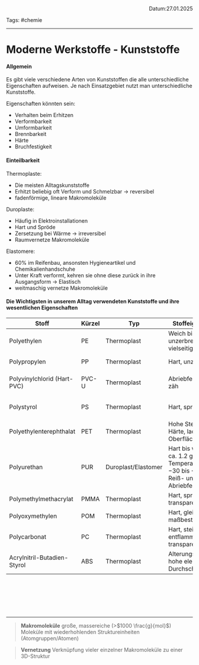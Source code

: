 <p align="right">Datum:27.01.2025</p>

Tags: #chemie 

---

# Moderne Werkstoffe - Kunststoffe

#### Allgemein
Es gibt viele verschiedene Arten von Kunststoffen die alle unterschiedliche Eigenschaften aufweisen. Je nach Einsatzgebiet nutzt man unterschiedliche Kunststoffe. 

Eigenschaften könnten sein:
- Verhalten beim Erhitzen
- Verformbarkeit
- Umformbarkeit
- Brennbarkeit
- Härte
- Bruchfestigkeit

#### Einteilbarkeit

Thermoplaste:
- Die meisten Alltagskunststoffe
- Erhitzt beliebig oft Verform und Schmelzbar -> reversibel
- fadenförmige, lineare Makromoleküle

Duroplaste:
- Häufig in Elektroinstallationen
- Hart und Spröde 
- Zersetzung bei Wärme -> irreversibel
- Raumvernetze Makromoleküle

Elastomere:
- 60% im Reifenbau, ansonsten Hygieneartikel und Chemikalienhandschuhe
- Unter Kraft verformt, kehren sie ohne diese zurück in ihre Ausgangsform -> Elastisch 
- weitmaschig vernetze Makromoleküle


#### Die Wichtigsten in unserem Alltag verwendeten Kunststoffe und ihre wesentlichen Eigenschaften

| Stoff                       | Kürzel | Typ       | Stoffeigenschaften                                                                                      | Verwendungsbeispiele                                     |
|-----------------------------|--------|-----------|---------------------------------------------------------------------------------------------------------|----------------------------------------------------------|
| Polyethylen                 | PE     | Thermoplast | Weich bis steif, unzerbrechlich, vielseitig einsetzbar                                                  | Dichtungen, Folien, Isoliermaterial, Rohre, Flaschen     |
| Polypropylen                | PP     | Thermoplast | Hart, unzerbrechlich                                                                                    | Batteriekästen, Waschmaschinenteile                      |
| Polyvinylchlorid (Hart-PVC) | PVC-U  | Thermoplast | Abriebfest, hornartig, zäh                                                                              | Rohre, Fittings, Folien, Hohlkörper, Batteriekästen      |
| Polystyrol                  | PS     | Thermoplast | Hart, spröde, glasklar                                                                                  | Isolierfolien, Spielwaren, Verpackungen                  |
| Polyethylenterephthalat     | PET    | Thermoplast | Hohe Steifigkeit und Härte, lackierfähige Oberfläche                                                    | Flaschen                                                 |
| Polyurethan                 | PUR    | Duroplast/Elastomer | Hart bis weich, Dichte: ca. 1.2 g/cm³, Temperaturbereich: −30 bis +80 °C, hohe Reiß- und Abriebfestigkeit | Schaumformteile, Matratzen, Schuhsohlen, Verpackungen    |
| Polymethylmethacrylat       | PMMA   | Thermoplast | Hart, spröde, transparent                                                                               | Modelle, Leuchten, Sicherheitsverglasung                 |
| Polyoxymethylen             | POM    | Thermoplast | Hart, gleitfähig, maßbeständig                                                                          | Armaturen, Beschläge, Lager, Zahnräder                   |
| Polycarbonat                | PC     | Thermoplast | Hart, steif, schwer entflammbar, transparent                                                            | Gehäuse, Wasserflaschen, optische Linsen, CDs            |
| Acrylnitril-Butadien-Styrol | ABS    | Thermoplast | Alterungsbeständig, hohe elektrische Durchschlagsfestigkeit                                             | Armaturen, Batteriekästen, Schutzhelme                   |


<br><br><br><br><br>

---
> **Makromoleküle**
> große, massereiche (>$1000 \frac{g}{mol}$) Moleküle mit wiederhohlenden Struktureinheiten (Atomgruppen/Atomen)

> **Vernetzung**
> Verknüpfung vieler einzelner Makromoleküle zu einer 3D-Struktur



